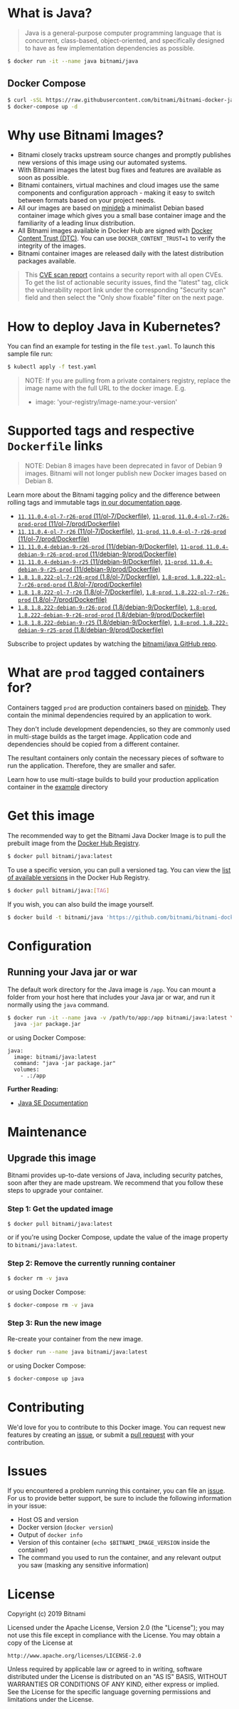 # What is Java?

> Java is a general-purpose computer programming language that is concurrent, class-based, object-oriented, and specifically designed to have as few implementation dependencies as possible.

```bash
$ docker run -it --name java bitnami/java
```

## Docker Compose

```bash
$ curl -sSL https://raw.githubusercontent.com/bitnami/bitnami-docker-java/master/docker-compose.yml > docker-compose.yml
$ docker-compose up -d
```

# Why use Bitnami Images?

* Bitnami closely tracks upstream source changes and promptly publishes new versions of this image using our automated systems.
* With Bitnami images the latest bug fixes and features are available as soon as possible.
* Bitnami containers, virtual machines and cloud images use the same components and configuration approach - making it easy to switch between formats based on your project needs.
* All our images are based on [minideb](https://github.com/bitnami/minideb) a minimalist Debian based container image which gives you a small base container image and the familiarity of a leading linux distribution.
* All Bitnami images available in Docker Hub are signed with [Docker Content Trust (DTC)](https://docs.docker.com/engine/security/trust/content_trust/). You can use `DOCKER_CONTENT_TRUST=1` to verify the integrity of the images.
* Bitnami container images are released daily with the latest distribution packages available.


> This [CVE scan report](https://quay.io/repository/bitnami/java?tab=tags) contains a security report with all open CVEs. To get the list of actionable security issues, find the "latest" tag, click the vulnerability report link under the corresponding "Security scan" field and then select the "Only show fixable" filter on the next page.

# How to deploy Java in Kubernetes?

You can find an example for testing in the file `test.yaml`. To launch this sample file run:

```bash
$ kubectl apply -f test.yaml
```

> NOTE: If you are pulling from a private containers registry, replace the image name with the full URL to the docker image. E.g.
>
> - image: 'your-registry/image-name:your-version'

# Supported tags and respective `Dockerfile` links

> NOTE: Debian 8 images have been deprecated in favor of Debian 9 images. Bitnami will not longer publish new Docker images based on Debian 8.

Learn more about the Bitnami tagging policy and the difference between rolling tags and immutable tags [in our documentation page](https://docs.bitnami.com/containers/how-to/understand-rolling-tags-containers/).


- [`11`, `11.0.4-ol-7-r26-prod` (11/ol-7/Dockerfile)](https://github.com/bitnami/bitnami-docker-java/blob/11.0.4-ol-7-r26-prod/11/ol-7/Dockerfile), [`11-prod`, `11.0.4-ol-7-r26-prod-prod` (11/ol-7/prod/Dockerfile)](https://github.com/bitnami/bitnami-docker-java/blob/11.0.4-ol-7-r26-prod/11/ol-7/prod/Dockerfile)
- [`11`, `11.0.4-ol-7-r26` (11/ol-7/Dockerfile)](https://github.com/bitnami/bitnami-docker-java/blob/11.0.4-ol-7-r26/11/ol-7/Dockerfile), [`11-prod`, `11.0.4-ol-7-r26-prod` (11/ol-7/prod/Dockerfile)](https://github.com/bitnami/bitnami-docker-java/blob/11.0.4-ol-7-r26/11/ol-7/prod/Dockerfile)
- [`11`, `11.0.4-debian-9-r26-prod` (11/debian-9/Dockerfile)](https://github.com/bitnami/bitnami-docker-java/blob/11.0.4-debian-9-r26-prod/11/debian-9/Dockerfile), [`11-prod`, `11.0.4-debian-9-r26-prod-prod` (11/debian-9/prod/Dockerfile)](https://github.com/bitnami/bitnami-docker-java/blob/11.0.4-debian-9-r26-prod/11/debian-9/prod/Dockerfile)
- [`11`, `11.0.4-debian-9-r25` (11/debian-9/Dockerfile)](https://github.com/bitnami/bitnami-docker-java/blob/11.0.4-debian-9-r25/11/debian-9/Dockerfile), [`11-prod`, `11.0.4-debian-9-r25-prod` (11/debian-9/prod/Dockerfile)](https://github.com/bitnami/bitnami-docker-java/blob/11.0.4-debian-9-r25/11/debian-9/prod/Dockerfile)
- [`1.8`, `1.8.222-ol-7-r26-prod` (1.8/ol-7/Dockerfile)](https://github.com/bitnami/bitnami-docker-java/blob/1.8.222-ol-7-r26-prod/1.8/ol-7/Dockerfile), [`1.8-prod`, `1.8.222-ol-7-r26-prod-prod` (1.8/ol-7/prod/Dockerfile)](https://github.com/bitnami/bitnami-docker-java/blob/1.8.222-ol-7-r26-prod/1.8/ol-7/prod/Dockerfile)
- [`1.8`, `1.8.222-ol-7-r26` (1.8/ol-7/Dockerfile)](https://github.com/bitnami/bitnami-docker-java/blob/1.8.222-ol-7-r26/1.8/ol-7/Dockerfile), [`1.8-prod`, `1.8.222-ol-7-r26-prod` (1.8/ol-7/prod/Dockerfile)](https://github.com/bitnami/bitnami-docker-java/blob/1.8.222-ol-7-r26/1.8/ol-7/prod/Dockerfile)
- [`1.8`, `1.8.222-debian-9-r26-prod` (1.8/debian-9/Dockerfile)](https://github.com/bitnami/bitnami-docker-java/blob/1.8.222-debian-9-r26-prod/1.8/debian-9/Dockerfile), [`1.8-prod`, `1.8.222-debian-9-r26-prod-prod` (1.8/debian-9/prod/Dockerfile)](https://github.com/bitnami/bitnami-docker-java/blob/1.8.222-debian-9-r26-prod/1.8/debian-9/prod/Dockerfile)
- [`1.8`, `1.8.222-debian-9-r25` (1.8/debian-9/Dockerfile)](https://github.com/bitnami/bitnami-docker-java/blob/1.8.222-debian-9-r25/1.8/debian-9/Dockerfile), [`1.8-prod`, `1.8.222-debian-9-r25-prod` (1.8/debian-9/prod/Dockerfile)](https://github.com/bitnami/bitnami-docker-java/blob/1.8.222-debian-9-r25/1.8/debian-9/prod/Dockerfile)

Subscribe to project updates by watching the [bitnami/java GitHub repo](https://github.com/bitnami/bitnami-docker-java).

# What are `prod` tagged containers for?

Containers tagged `prod` are production containers based on [minideb](https://github.com/bitnami/minideb). They contain the minimal dependencies required by an application to work.

They don't include development dependencies, so they are commonly used in multi-stage builds as the target image. Application code and dependencies should be copied from a different container.

The resultant containers only contain the necessary pieces of software to run the application. Therefore, they are smaller and safer.

Learn how to use multi-stage builds to build your production application container in the [example](/example) directory

# Get this image

The recommended way to get the Bitnami Java Docker Image is to pull the prebuilt image from the [Docker Hub Registry](https://hub.docker.com/r/bitnami/java).

```bash
$ docker pull bitnami/java:latest
```

To use a specific version, you can pull a versioned tag. You can view the [list of available versions](https://hub.docker.com/r/bitnami/java/tags/) in the Docker Hub Registry.

```bash
$ docker pull bitnami/java:[TAG]
```

If you wish, you can also build the image yourself.

```bash
$ docker build -t bitnami/java 'https://github.com/bitnami/bitnami-docker-java.git#master:1.8/debian-9'
```

# Configuration

## Running your Java jar or war

The default work directory for the Java image is `/app`. You can mount a folder from your host here that includes your Java jar or war, and run it normally using the `java` command.

```bash
$ docker run -it --name java -v /path/to/app:/app bitnami/java:latest \
  java -jar package.jar
```

or using Docker Compose:

```
java:
  image: bitnami/java:latest
  command: "java -jar package.jar"
  volumes:
    - .:/app
```

**Further Reading:**

  - [Java SE Documentation](https://docs.oracle.com/javase/8/docs/api/)

# Maintenance

## Upgrade this image

Bitnami provides up-to-date versions of Java, including security patches, soon after they are made upstream. We recommend that you follow these steps to upgrade your container.

### Step 1: Get the updated image

```bash
$ docker pull bitnami/java:latest
```

or if you're using Docker Compose, update the value of the image property to `bitnami/java:latest`.

### Step 2: Remove the currently running container

```bash
$ docker rm -v java
```

or using Docker Compose:

```bash
$ docker-compose rm -v java
```

### Step 3: Run the new image

Re-create your container from the new image.

```bash
$ docker run --name java bitnami/java:latest
```

or using Docker Compose:

```bash
$ docker-compose up java
```

# Contributing

We'd love for you to contribute to this Docker image. You can request new features by creating an [issue](https://github.com/bitnami/bitnami-docker-java/issues), or submit a [pull request](https://github.com/bitnami/bitnami-docker-java/pulls) with your contribution.

# Issues

If you encountered a problem running this container, you can file an [issue](https://github.com/bitnami/bitnami-docker-java/issues). For us to provide better support, be sure to include the following information in your issue:

- Host OS and version
- Docker version (`docker version`)
- Output of `docker info`
- Version of this container (`echo $BITNAMI_IMAGE_VERSION` inside the container)
- The command you used to run the container, and any relevant output you saw (masking any sensitive
information)

# License

Copyright (c) 2019 Bitnami

Licensed under the Apache License, Version 2.0 (the "License");
you may not use this file except in compliance with the License.
You may obtain a copy of the License at

    http://www.apache.org/licenses/LICENSE-2.0

Unless required by applicable law or agreed to in writing, software
distributed under the License is distributed on an "AS IS" BASIS,
WITHOUT WARRANTIES OR CONDITIONS OF ANY KIND, either express or implied.
See the License for the specific language governing permissions and
limitations under the License.
